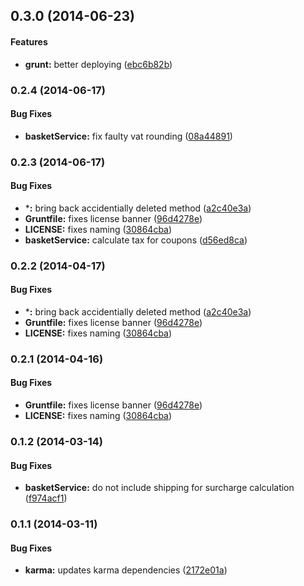 <a name="0.3.0"></a>
## 0.3.0 (2014-06-23)


#### Features

* **grunt:** better deploying ([ebc6b82b](https://github.com/sofa/sofa-basket-service/commit/ebc6b82ba5cb1b5d8379add3ddca9b12573befef))


<a name="0.2.4"></a>
### 0.2.4 (2014-06-17)


#### Bug Fixes

* **basketService:** fix faulty vat rounding ([08a44891](https://github.com/sofa/sofa-basket-service/commit/08a44891e887365199dd8aeab25a8b9a14cfa68f))


<a name="0.2.3"></a>
### 0.2.3 (2014-06-17)


#### Bug Fixes

* ***:** bring back accidentially deleted method ([a2c40e3a](https://github.com/sofa/sofa-basket-service/commit/a2c40e3a202fc2d333923c190804c67324ba0a6a))
* **Gruntfile:** fixes license banner ([96d4278e](https://github.com/sofa/sofa-basket-service/commit/96d4278e601da7d4e34324d3175cc73043156341))
* **LICENSE:** fixes naming ([30864cba](https://github.com/sofa/sofa-basket-service/commit/30864cba47252cc39e938fa5f5f33d009e1312d6))
* **basketService:** calculate tax for coupons ([d56ed8ca](https://github.com/sofa/sofa-basket-service/commit/d56ed8cae964c3ebe6bf337fe20c488378f1f998))


<a name="0.2.2"></a>
### 0.2.2 (2014-04-17)


#### Bug Fixes

* ***:** bring back accidentially deleted method ([a2c40e3a](https://github.com/sofa/sofa-basket-service/commit/a2c40e3a202fc2d333923c190804c67324ba0a6a))
* **Gruntfile:** fixes license banner ([96d4278e](https://github.com/sofa/sofa-basket-service/commit/96d4278e601da7d4e34324d3175cc73043156341))
* **LICENSE:** fixes naming ([30864cba](https://github.com/sofa/sofa-basket-service/commit/30864cba47252cc39e938fa5f5f33d009e1312d6))


<a name="0.2.1"></a>
### 0.2.1 (2014-04-16)


#### Bug Fixes

* **Gruntfile:** fixes license banner ([96d4278e](https://github.com/sofa/sofa-basket-service/commit/96d4278e601da7d4e34324d3175cc73043156341))
* **LICENSE:** fixes naming ([30864cba](https://github.com/sofa/sofa-basket-service/commit/30864cba47252cc39e938fa5f5f33d009e1312d6))


<a name="0.1.2"></a>
### 0.1.2 (2014-03-14)


#### Bug Fixes

* **basketService:** do not include shipping for surcharge calculation ([f974acf1](https://github.com/sofa/sofa-basket-service/commit/f974acf1eebdf85f83fabc7371427db2255e7747))


<a name="0.1.1"></a>
### 0.1.1 (2014-03-11)


#### Bug Fixes

* **karma:** updates karma dependencies ([2172e01a](https://github.com/sofa/sofa-basket-service/commit/2172e01abbc62425308a6234c83a69670769f0a7))


